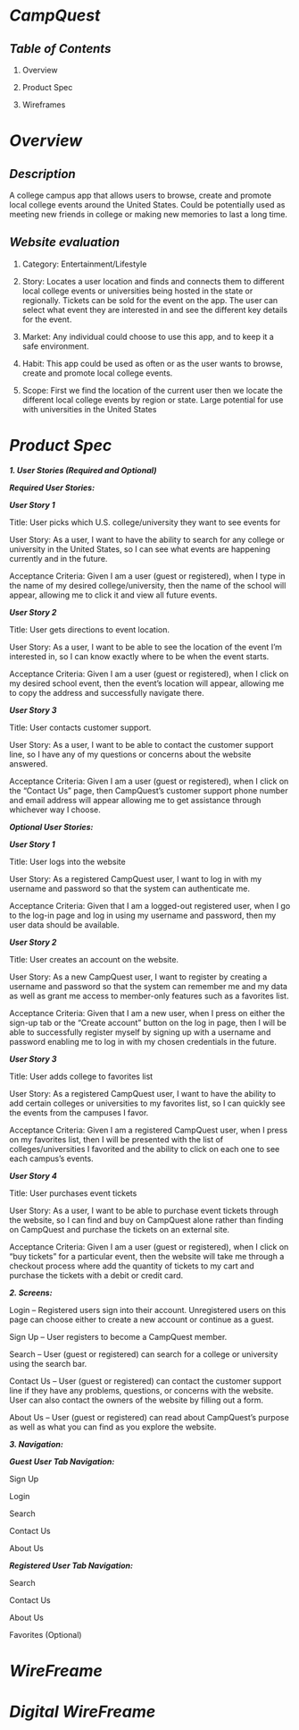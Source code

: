 # ***CampQuest***

## ***Table of Contents***

1. Overview

2. Product Spec

3. Wireframes 

# ***Overview***

## ***Description***
A college campus app that allows users to browse, create and promote local college events around the United States. Could be potentially used as meeting new friends in college or making new memories to last a long time.


## ***Website evaluation***

1. Category: Entertainment/Lifestyle 

2. Story: Locates a user location and finds and connects them to different local college events or universities being hosted in the state or regionally. Tickets can be sold for the event on the app. The user can select what event they are interested in and see the different key details for the event. 

3. Market: Any individual could choose to use this app, and to keep it a safe environment. 

4. Habit: This app could be used as often or as the user wants to browse, create and promote local college events. 

5. Scope: First we find the location of the current user then we locate the different local college events by region or state. Large potential for use with universities in the United States

# ***Product Spec***

***1. User Stories (Required and Optional)***

***Required User Stories:***


***User Story 1***

Title: User picks which U.S. college/university they want to see events for 

User Story: As a user, I want to have the ability to search for any college or university in the United States, so I can see what events are happening currently and in the future. 

Acceptance Criteria: Given I am a user (guest or registered), when I type in the name of my desired college/university, then the name of the school will appear, allowing me to click it and view all future events.

***User Story 2***

Title: User gets directions to event location. 

User Story: As a user, I want to be able to see the location of the event I’m interested in, so I can know exactly where to be when the event starts. 

Acceptance Criteria: Given I am a user (guest or registered), when I click on my desired school event, then the event’s location will appear, allowing me to copy the address and successfully navigate there.

***User Story 3***

Title: User contacts customer support. 

User Story: As a user, I want to be able to contact the customer support line, so I have any of my questions or concerns about the website answered. 

Acceptance Criteria: Given I am a user (guest or registered), when I click on the “Contact Us” page, then CampQuest’s customer support phone number and email address will appear allowing me to get assistance through whichever way I choose. 



***Optional User Stories:***
 
 
***User Story 1***

Title: User logs into the website 

User Story: As a registered CampQuest user, I want to log in with my username and password so that the system can authenticate me.

Acceptance Criteria: Given that I am a logged-out registered user, when I go to the log-in page and log in using my username and password, then my user data should be available. 

***User Story 2***

Title: User creates an account on the website. 

User Story: As a new CampQuest user, I want to register by creating a username and password so that the system can remember me and my data as well as grant me access to member-only features such as a favorites list. 

Acceptance Criteria: Given that I am a new user, when I press on either the sign-up tab or the “Create account” button on the log in page, then I will be able to successfully register myself by signing up with a username and password enabling me to log in with my chosen credentials in the future.

***User Story 3***

Title: User adds college to favorites list 

User Story: As a registered CampQuest user, I want to have the ability to add certain colleges or universities to my favorites list, so I can quickly see the events from the campuses I favor.

Acceptance Criteria: Given I am a registered CampQuest user, when I press on my favorites list, then I will be presented with the list of colleges/universities I favorited and the ability to click on each one to see each campus’s events.  

***User Story 4***

Title: User purchases event tickets 

User Story: As a user, I want to be able to purchase event tickets through the website, so I can find and buy on CampQuest alone rather than finding on CampQuest and purchase the tickets on an external site.

Acceptance Criteria: Given I am a user (guest or registered), when I click on “buy tickets” for a particular event, then the website will take me through a checkout process where add the quantity of tickets to my cart and purchase the tickets with a debit or credit card.  


***2. Screens:***

Login – Registered users sign into their account. Unregistered users on this page can choose either to create a new account or continue as a guest. 

Sign Up – User registers to become a CampQuest member. 

Search – User (guest or registered) can search for a college or university using the search bar. 

Contact Us – User (guest or registered) can contact the customer support line if they have any problems, questions, or concerns with the website. User can also contact the owners of the website by filling out a form. 

About Us – User (guest or registered) can read about CampQuest’s purpose as well as what you can find as you explore the website. 


***3. Navigation:***

***Guest User Tab Navigation:***

Sign Up 

Login 

Search 

Contact Us 

About Us 


***Registered User Tab Navigation:*** 

Search 

Contact Us 

About Us 

Favorites (Optional) 



# ***WireFreame***






# ***Digital WireFreame***



